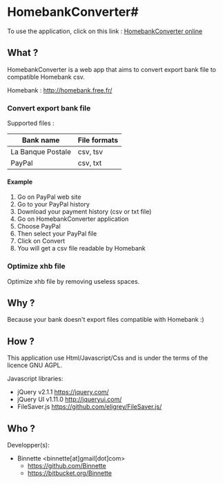 # HomebankConverter#
To use the application, click on this link : [HomebankConverter online](https://rawgit.com/Binnette/HomebankConverter/master/index.html)

## What ? ##
HomebankConverter is a web app that aims to convert export bank file to compatible Homebank csv.

Homebank : http://homebank.free.fr/

### Convert export bank file ###
Supported files :

| Bank name         | File formats |
| ----------------- | ------------ |
| La Banque Postale | csv, tsv     |
| PayPal            | csv, txt     |

#### Example ####
1. Go on PayPal web site
2. Go to your PayPal history
3. Download your payment history (csv or txt file)
4. Go on HomebankConverter application
5. Choose PayPal
6. Then select your PayPal file
7. Click on Convert
8. You will get a csv file readable by Homebank

### Optimize xhb file ###
Optimize xhb file by removing useless spaces.

## Why ? ##
Because your bank doesn't export files compatible with Homebank :)

## How ? ##
This application use Html/Javascript/Css and is under the terms of the licence GNU AGPL.

Javascript libraries:

* jQuery v2.1.1 https://jquery.com/
* jQuery UI v1.11.0 http://jqueryui.com/
* FileSaver.js https://github.com/eligrey/FileSaver.js/

## Who ? ##
Developper(s):

* Binnette <binnette[at]gmail[dot]com>
  * https://github.com/Binnette
  * https://bitbucket.org/Binnette
